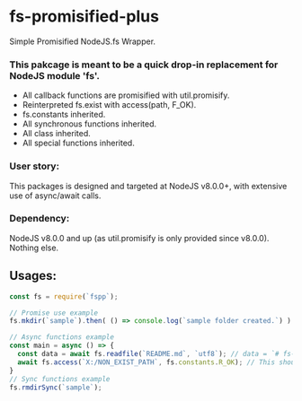 # fs-promisified-plus
Simple Promisified NodeJS.fs Wrapper.

### This pakcage is meant to be a quick drop-in replacement for NodeJS module 'fs'.
- All callback functions are promisified with util.promisify.
- Reinterpreted fs.exist with access(path, F_OK).
- fs.constants inherited.
- All synchronous functions inherited. 
- All class inherited.
- All special functions inherited.

### User story:

This packages is designed and targeted at NodeJS v8.0.0+, with extensive use of async/await calls.

### Dependency:

NodeJS v8.0.0 and up (as util.promisify is only provided since v8.0.0). Nothing else.

## Usages:
```javascript
const fs = require(`fspp`);

// Promise use example
fs.mkdir(`sample`).then( () => console.log(`sample folder created.`) ).catch(err => console.error(err));

// Async functions example
const main = async () => {
  const data = await fs.readfile(`README.md`, `utf8`); // data = `# fs-promisified-plus...`
  await fs.access(`X:/NON_EXIST_PATH`, fs.constants.R_OK); // This should fail and reject the main promise.
}
// Sync functions example
fs.rmdirSync(`sample`);
```
